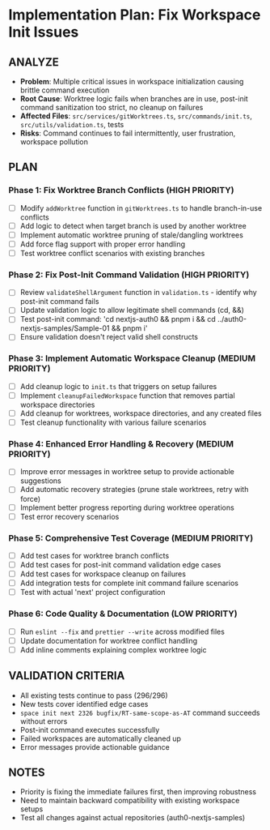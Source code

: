 # Implementation Plan: Fix Workspace Init Issues

## ANALYZE

- **Problem**: Multiple critical issues in workspace initialization causing brittle command execution
- **Root Cause**: Worktree logic fails when branches are in use, post-init command sanitization too strict, no cleanup on failures
- **Affected Files**: `src/services/gitWorktrees.ts`, `src/commands/init.ts`, `src/utils/validation.ts`, tests
- **Risks**: Command continues to fail intermittently, user frustration, workspace pollution

## PLAN

### Phase 1: Fix Worktree Branch Conflicts (HIGH PRIORITY)

- [ ] Modify `addWorktree` function in `gitWorktrees.ts` to handle branch-in-use conflicts
- [ ] Add logic to detect when target branch is used by another worktree
- [ ] Implement automatic worktree pruning of stale/dangling worktrees
- [ ] Add force flag support with proper error handling
- [ ] Test worktree conflict scenarios with existing branches

### Phase 2: Fix Post-Init Command Validation (HIGH PRIORITY)

- [ ] Review `validateShellArgument` function in `validation.ts` - identify why post-init command fails
- [ ] Update validation logic to allow legitimate shell commands (cd, &&)
- [ ] Test post-init command: 'cd nextjs-auth0 && pnpm i && cd ../auth0-nextjs-samples/Sample-01 && pnpm i'
- [ ] Ensure validation doesn't reject valid shell constructs

### Phase 3: Implement Automatic Workspace Cleanup (MEDIUM PRIORITY)

- [ ] Add cleanup logic to `init.ts` that triggers on setup failures
- [ ] Implement `cleanupFailedWorkspace` function that removes partial workspace directories
- [ ] Add cleanup for worktrees, workspace directories, and any created files
- [ ] Test cleanup functionality with various failure scenarios

### Phase 4: Enhanced Error Handling & Recovery (MEDIUM PRIORITY)

- [ ] Improve error messages in worktree setup to provide actionable suggestions
- [ ] Add automatic recovery strategies (prune stale worktrees, retry with force)
- [ ] Implement better progress reporting during worktree operations
- [ ] Test error recovery scenarios

### Phase 5: Comprehensive Test Coverage (MEDIUM PRIORITY)

- [ ] Add test cases for worktree branch conflicts
- [ ] Add test cases for post-init command validation edge cases
- [ ] Add test cases for workspace cleanup on failures
- [ ] Add integration tests for complete init command failure scenarios
- [ ] Test with actual 'next' project configuration

### Phase 6: Code Quality & Documentation (LOW PRIORITY)

- [ ] Run `eslint --fix` and `prettier --write` across modified files
- [ ] Update documentation for worktree conflict handling
- [ ] Add inline comments explaining complex worktree logic

## VALIDATION CRITERIA

- All existing tests continue to pass (296/296)
- New tests cover identified edge cases
- `space init next 2326 bugfix/RT-same-scope-as-AT` command succeeds without errors
- Post-init command executes successfully
- Failed workspaces are automatically cleaned up
- Error messages provide actionable guidance

## NOTES

- Priority is fixing the immediate failures first, then improving robustness
- Need to maintain backward compatibility with existing workspace setups
- Test all changes against actual repositories (auth0-nextjs-samples)
